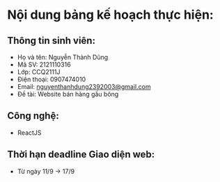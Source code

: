 # Nội dung bảng kế hoạch thực hiện:
## Thông tin sinh viên:
- Họ và tên: Nguyễn Thành Dũng
- Mã SV: 2121110316
- Lớp: CCQ2111J
- Điện thoại: 0907474010
- Email: nguyenthanhdung2392003@gmail.com
- Đề tài: Website bán hàng gấu bông
## Công nghệ:
- ReactJS
## Thời hạn deadline Giao diện web:
- Từ ngày 11/9 -> 17/9

